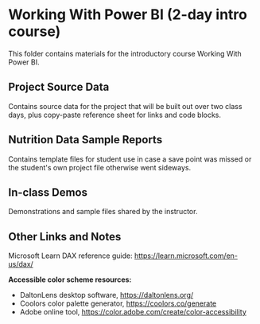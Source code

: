 # Working With Power BI (2-day intro course)

This folder contains materials for the introductory course Working With Power BI.

## Project Source Data

Contains source data for the project that will be built out over two class days, plus copy-paste reference sheet for links and code blocks.

## Nutrition Data Sample Reports

Contains template files for student use in case a save point was missed or the student's own project file otherwise went sideways.

## In-class Demos

Demonstrations and sample files shared by the instructor.

## Other Links and Notes

Microsoft Learn DAX reference guide: https://learn.microsoft.com/en-us/dax/

**Accessible color scheme resources:**
- DaltonLens desktop software, https://daltonlens.org/
- Coolors color palette generator, https://coolors.co/generate 
- Adobe online tool, https://color.adobe.com/create/color-accessibility
